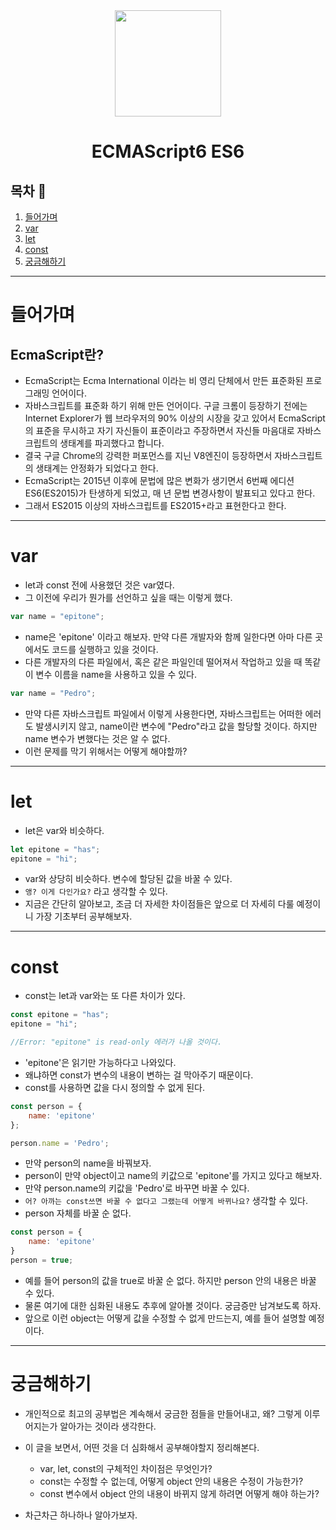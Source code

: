 <div align="center">

  <img height="170" width="170" src="https://img.icons8.com/color/344/javascript.png">

  # ECMAScript6 ES6

</div>

## 목차 🥇

1. [들어가며](#Intro)
2. [var](#var)
3. [let](#let)
4. [const](#const)
5. [궁금해하기](#questions)

---

# 들어가며 <a name="Intro"></a>

## EcmaScript란?

- EcmaScript는 Ecma International 이라는 비 영리 단체에서 만든 표준화된 프로그래밍 언어이다.
- 자바스크립트를 표준화 하기 위해 만든 언어이다. 구글 크롬이 등장하기 전에는 Internet Explorer가 웹 브라우저의 90% 이상의 시장을 갖고 있어서 EcmaScript의 표준을 무시하고 자기 자신들이 표준이라고 주장하면서 자신들 마음대로 자바스크립트의 생태계를 파괴했다고 합니다.
- 결국 구글 Chrome의 강력한 퍼포먼스를 지닌 V8엔진이 등장하면서 자바스크립트의 생태계는 안정화가 되었다고 한다.
- EcmaScript는 2015년 이후에 문법에 많은 변화가 생기면서 6번째 에디션 ES6(ES2015)가 탄생하게 되었고, 매 년 문법 변경사항이 발표되고 있다고 한다.
- 그래서 ES2015 이상의 자바스크립트를 ES2015+라고 표현한다고 한다.

---

# var <a name="var"></a>

- let과 const 전에 사용했던 것은 var였다.
- 그 이전에 우리가 뭔가를 선언하고 싶을 때는 이렇게 했다.

```javascript
var name = "epitone";
```

- name은 'epitone' 이라고 해보자. 만약 다른 개발자와 함께 일한다면 아마 다른 곳에서도 코드를 실행하고 있을 것이다.
- 다른 개발자의 다른 파일에서, 혹은 같은 파일인데 떨어져서 작업하고 있을 때 똑같이 변수 이름을 name을 사용하고 있을 수 있다. 

```javascript
var name = "Pedro";
```

- 만약 다른 자바스크립트 파일에서 이렇게 사용한다면, 자바스크립트는 어떠한 에러도 발생시키지 않고, name이란 변수에 "Pedro"라고 값을 할당할 것이다. 하지만 name 변수가 변했다는 것은 알 수 없다.
- 이런 문제를 막기 위해서는 어떻게 해야할까?

---

# let <a name="let"></a>

- let은 var와 비슷하다.

```javascript
let epitone = "has";
epitone = "hi";
```

- var와 상당히 비슷하다. 변수에 할당된 값을 바꿀 수 있다.
- `앵? 이게 다인가요?` 라고 생각할 수 있다.
- 지금은 간단히 알아보고, 조금 더 자세한 차이점들은 앞으로 더 자세히 다룰 예정이니 가장 기초부터 공부해보자.

---

# const <a name="const"></a>

- const는 let과 var와는 또 다른 차이가 있다.

```javascript
const epitone = "has";
epitone = "hi";

//Error: "epitone" is read-only 에러가 나올 것이다.
```

- 'epitone'은 읽기만 가능하다고 나와있다.
- 왜냐하면 const가 변수의 내용이 변하는 걸 막아주기 때문이다. 
- const를 사용하면 값을 다시 정의할 수 없게 된다.


```javascript
const person = {
    name: 'epitone'
};

person.name = 'Pedro';
```

- 만약 person의 name을 바꿔보자.
- person이 만약 object이고 name의 키값으로 'epitone'를 가지고 있다고 해보자. 
- 만약 person.name의 키값을 'Pedro'로 바꾸면 바꿀 수 있다.
- `어? 아까는 const쓰면 바꿀 수 없다고 그랬는데 어떻게 바뀌나요?` 생각할 수 있다.
- person 자체를 바꿀 순 없다. 

```javascript
const person = {
    name: 'epitone'
}
person = true;

```
  
- 예를 들어 person의 값을 true로 바꿀 순 없다. 하지만 person 안의 내용은 바꿀 수 있다.
- 물론 여기에 대한 심화된 내용도 추후에 알아볼 것이다. 궁금증만 남겨보도록 하자.
- 앞으로 이런 object는 어떻게 값을 수정할 수 없게 만드는지, 예를 들어 설명할 예정이다. 


---

# 궁금해하기 <a name="questions"></a>

- 개인적으로 최고의 공부법은 계속해서 궁금한 점들을 만들어내고, 왜? 그렇게 이루어지는가 알아가는 것이라 생각한다.
- 이 글을 보면서, 어떤 것을 더 심화해서 공부해야할지 정리해본다.

    - var, let, const의 구체적인 차이점은 무엇인가?
    - const는 수정할 수 없는데, 어떻게 object 안의 내용은 수정이 가능한가?
    - const 변수에서 object 안의 내용이 바뀌지 않게 하려면 어떻게 해야 하는가?

- 차근차근 하나하나 알아가보자.